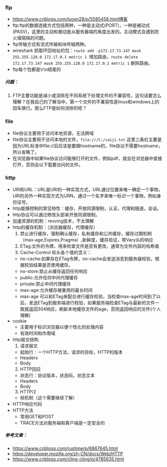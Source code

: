 ### ftp
* https://www.cnblogs.com/luoxn28/p/5585458.html博客
* ftp:ftp的数据连接方式包括两种，一种是主动式(PORT)，一种是被动式(PASV)，这里的主动和被动是从服务器端的角度出发的。主动模式会遇到防火墙阻隔的问题。
* ftp传输方式有流式传输和块传输两种。
* wireshark 抓取环回地址的包：`route add -p172.17.73.147 mask 255.255.128.0 172.17.0.1 metric 1 `增加路由，`route delete 172.17.73.147 mask 255.255.128.0 172.17.0.1 metric 1` 删除路由。
* ftp每个包都是\r\n结尾的

##### 问题：
1. FTP主要功能是减小或消除在不同系统下处理文件的不兼容性，这句话要怎么理解？在我自己的了解当中，第一个文件的不兼容性是linux和windows上的回车换行。那么FTP是如何消除的呢？

### file
* file协议主要用于访问本地资源，无法跨域
* file协议主要用于访问本地的文件，`file:///C:/caiji.txt` 这里三条杠主要是因为URL标准中file://后应该是要跟hostname的，file协议不需要hostname，所以省略了。
* 在浏览器中如果file协议访问能够打开的文件，例如pdf，就会在浏览器中直接打开，否则会以下载要访问的文件。

### http
* URI和URL：URL是URI的一种实现方式，URL通过位置来唯一确定一个事物，URI的另外一种实现方式为URN，通过一个名字来唯一标识一个事物，例如身份证号。
* http能够控制的常见特性：缓存，开放同源限制，认证，代理和隧道，会话。
* http协议可以通过修改头部来开放同源限制。
* 加速资源的机制：revving技术，不太理解
* http的缓存机制：（浏览器缓存，代理缓存）
  1. 禁止进行缓存，强制确认缓存，私有缓存和公共缓存，缓存过期机制（max-age,Expires,Pragma）,新鲜度，缓存验证，带Vary头的响应
  2. ETag:文件的令牌，用来检查文件是否有更改，通常为文件内容的哈希值
  3. Cache-Control 标头各个值的含义：
    - no-cache:如果存在ETag令牌，no-cache会发送消息到服务器校验，根据校验结果是否使用缓存。
    - no-store:禁止从缓存返回任何响应
    - public:允许任何中间代理缓存
    - private:禁止中间代理缓存
    - max-age:允许缓存被重用的最长时间
    - max-age 可以和ETag来配合进行缓存校验，当检查max-age时间到了以后，发送ETag到服务端进行校验，如果服务端检查ETag与最新的文件一致就返回304响应，刷新本地缓存文件的age，否则返回响应的文件(个人理解)
 * cookie
   - 主要用于标识浏览器以便个性化的处理内容
   - 有效时间和作用域
 * http报文结构
   1. 请求报文
     - 起始行：一个HTTP方法，请求的目标，HTTP的版本
     - Headers
     - Body
   2. HTTP回应
     - 状态行：协议版本，状态码，状态文本
     - Headers
     - Body
   3. HTTP/2
     - 帧机制（这个需要继续了解）
 * HTTP响应代码
 * HTTP方法
   - 常用GET和POST
   - TRACE方法对服务端和客户端是一定安全的
##### 参考文章：
- https://www.cnblogs.com/rushme/p/6867645.html
- https://developer.mozilla.org/zh-CN/docs/Web/HTTP
- https://www.cnblogs.com/cling-cling/p/4785635.html
